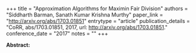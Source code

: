 +++
title = "Approximation Algorithms for Maximin Fair Division"
authors = "Siddharth Barman, Sanath Kumar Krishna Murthy"
paper_link = "http://arxiv.org/abs/1703.01851"
entrytype = "article"
publication_details = "CoRR, abs/1703.01851, 2017, url: <a href='http://arxiv.org/abs/1703.01851' target='_blank'>http://arxiv.org/abs/1703.01851</a>."
conference_date = "2017"
notes = ""
+++

<b>Abstract:</b>
